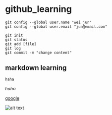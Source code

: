 # github_learning
    git config --global user.name "wei jun"
    git config --global user.email "jun@email.com"

    git init
    git status
    git add [file]
    git log
    git commit -m "change content"
    
## markdown learning
    haha

*haha*


[google](https://www.google.com.tw/ "GOOGLE LINK")

![alt text](https://i.ytimg.com/vi/YCaGYUIfdy4/maxresdefault.jpg "picture by google")
